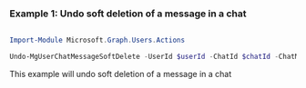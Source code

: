 ### Example 1: Undo soft deletion of a message in a chat

```powershell

Import-Module Microsoft.Graph.Users.Actions

Undo-MgUserChatMessageSoftDelete -UserId $userId -ChatId $chatId -ChatMessageId $chatMessageId

```
This example will undo soft deletion of a message in a chat

